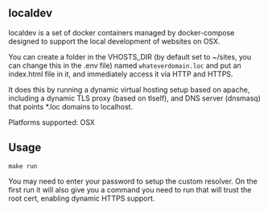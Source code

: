 localdev
--------

localdev is a set of docker containers managed by docker-compose designed to support the local development of websites on OSX.

You can create a folder in the VHOSTS_DIR (by default set to ~/sites, you can change this in the .env file) named `whateverdomain.loc` and put an index.html file in it, and immediately access it via HTTP and HTTPS.

It does this by running a dynamic virtual hosting setup based on apache, including a dynamic TLS proxy (based on tlself), and DNS server (dnsmasq) that points *.loc domains to localhost.

Platforms supported: OSX

Usage
-----

`make run`

You may need to enter your password to setup the custom resolver.
On the first run it will also give you a command you need to run that will trust the root cert, enabling dynamic HTTPS support.
